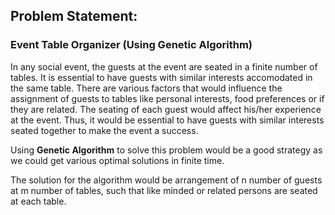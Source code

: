 ## Problem Statement:

### Event Table Organizer (Using Genetic Algorithm)

In any social event, the guests at the event are seated in a finite number of tables. 
It is essential to have guests with similar interests accomodated in the same table.
There are various factors that would influence the assignment of guests to tables like personal interests, food preferences or if they are related. 
The seating of each guest would affect his/her experience at the event. Thus, it would be essential to have guests with similar interests seated together to make the event a success.

Using **Genetic Algorithm** to solve this problem would be a good strategy as we could get various optimal solutions in finite time.

The solution for the algorithm would be arrangement of n number of guests at m number of tables, such that like minded or related persons are seated at each table.

